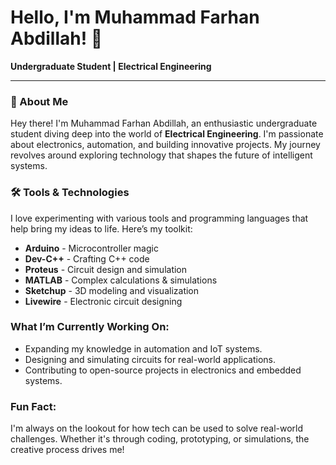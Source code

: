# Hello, I'm Muhammad Farhan Abdillah! 👋

**Undergraduate Student | Electrical Engineering**

---

### 🚀 About Me
Hey there! I'm Muhammad Farhan Abdillah, an enthusiastic undergraduate student diving deep into the world of **Electrical Engineering**. I'm passionate about electronics, automation, and building innovative projects. My journey revolves around exploring technology that shapes the future of intelligent systems.

### 🛠️ Tools & Technologies
I love experimenting with various tools and programming languages that help bring my ideas to life. Here’s my toolkit:

- **Arduino** - Microcontroller magic 
- **Dev-C++** - Crafting C++ code 
- **Proteus** - Circuit design and simulation 
- **MATLAB** - Complex calculations & simulations 
- **Sketchup** - 3D modeling and visualization 
- **Livewire** - Electronic circuit designing 

###  What I’m Currently Working On:
- Expanding my knowledge in automation and IoT systems.
- Designing and simulating circuits for real-world applications.
- Contributing to open-source projects in electronics and embedded systems.

### Fun Fact:
I'm always on the lookout for how tech can be used to solve real-world challenges. Whether it's through coding, prototyping, or simulations, the creative process drives me!

